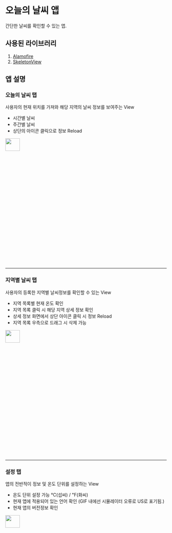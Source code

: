 # 오늘의 날씨 앱
간단한 날씨를 확인할 수 있는 앱.

## 사용된 라이브러리
1. [Alamofire](https://github.com/Alamofire/Alamofire)
2. [SkeletonView](https://github.com/Juanpe/SkeletonView)

## 앱 설명
### 오늘의 날씨 탭
사용자의 현재 위치를 가져와 해당 지역의 날씨 정보를 보여주는 View
  * 시간별 날씨
  * 주간별 날씨
  * 상단의 아이콘 클릭으로 정보 Reload
  
<img src="https://github.com/Oreonhard/trainingWeatherApp/blob/master/README/mainView.gif?raw=true" width="30%" height="10%"></img>
***
### 지역별 날씨 탭
사용자의 등록한 지역별 날씨정보를 확인할 수 있는 View
  * 지역 목록별 현재 온도 확인
  * 지역 목록 클릭 시 해당 지역 상세 정보 확인
  * 상세 정보 화면에서 상단 아이콘 클릭 시 정보 Reload
  * 지역 목록 우측으로 드래그 시 삭제 가능
  
<img src="https://github.com/Oreonhard/trainingWeatherApp/blob/master/README/regionView.gif?raw=true" width="30%" height="10%"></img>
***
### 설정 탭
앱의 전반적이 정보 및 온도 단위를 설정하는 View
  * 온도 단위 설정 가능 ℃(섭씨) / ℉(화씨)
  * 현재 앱에 적용되어 있는 언어 확인 (GIF 내에선 시뮬레이터 오류로 US로 표기됨.)
  * 현재 앱의 버전정보 확인
  
<img src="https://github.com/Oreonhard/trainingWeatherApp/blob/master/README/settingView.gif?raw=true" width="30%" height="10%"></img>
